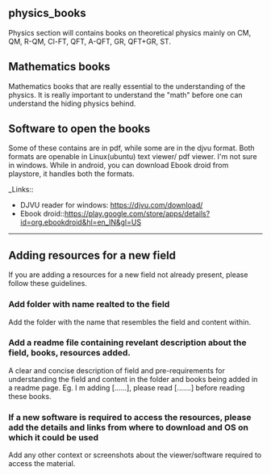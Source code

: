 ## physics_books
Physics section will contains books on theoretical physics mainly on CM, QM, R-QM, Cl-FT, QFT, A-QFT, GR, QFT+GR, ST.

## Mathematics books 
Mathematics books that are really essential to the understanding of the physics. It is really important to understand the "math" before one can understand the hiding physics behind.

## Software to open the books
Some of these contains are in pdf, while some are in the djvu format. Both formats are openable in Linux(ubuntu) text viewer/ pdf viewer. I'm not sure in windows. While in android, you can download Ebook droid from playstore, it handles both the formats.

_Links::
* DJVU reader for windows: https://djvu.com/download/
* Ebook droid::https://play.google.com/store/apps/details?id=org.ebookdroid&hl=en_IN&gl=US
-------------------------------------------------------------------------------------------------------------------------------------------------------------------

## Adding resources for a new field
If you are adding a resources for a new field not already present, please follow these guidelines.

### Add folder with name realted to the field
Add the folder with the name that resembles the field and content within.

### Add a readme file containing revelant description about the field, books, resources added. 

 A clear and concise description of field and pre-requirements for understanding the field and content in the folder and books being added in a readme page. Eg.  I m adding [......], please read [.......] before reading these books.

### If a new software is required to access the resources, please add the details and links from where to download and OS on which it could be used
  
  Add any other context or screenshots about the viewer/software required to access the material.

